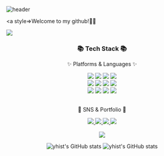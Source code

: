 ![header](https://capsule-render.vercel.app/api?type=waving&color=auto&height=250&section=header&text=Yhist%20Github&fontSize=80)


<a style=>Welcome to my github!👋🏻</a>


<img src="https://img.shields.io/badge/아이콘내용-바탕색?style=flat&logo=로고이름&logoColor=white"/>
<div align=center>
	<h3>📚 Tech Stack 📚</h3>
	<p>✨ Platforms & Languages ✨</p>
</div>
<div align="center">
	<img src="https://img.shields.io/badge/HTML5-E34F26?style=flat&logo=HTML5&logoColor=white" />
	<img src="https://img.shields.io/badge/CSS3-1572B6?style=flat&logo=CSS3&logoColor=white" />
	<img src="https://img.shields.io/badge/JavaScript-F7DF1E?style=flat&logo=JavaScript&logoColor=white" />
	<img src="https://img.shields.io/badge/jQuery-0769AD?style=flat&logo=jQuery&logoColor=white" />
	<br>
	<img src="https://img.shields.io/badge/Vue.js-4FC08D?style=flat&logo=Vue.js&logoColor=white" />
	<img src="https://img.shields.io/badge/Bootstrap-7952B3?style=flat&logo=Bootstrap&logoColor=white" />
	<img src="https://img.shields.io/badge/GitHub-181717?style=flat&logo=GitHub&logoColor=white" />
	<img src="https://img.shields.io/badge/Notion-000000?style=flat&logo=Notion&logoColor=white" />
	<br>
	<img src="https://img.shields.io/badge/Figma-F24E1E?style=flat&logo=Figma&logoColor=white" />
	<img src="https://img.shields.io/badge/MySQL-4479A1?style=flat&logo=MySQL&logoColor=white" />
	<img src="https://img.shields.io/badge/MariaDB-003545?style=flat&logo=MariaDB&logoColor=white" />
	<img src="https://img.shields.io/badge/Linux-FCC624?style=flat&logo=Linux&logoColor=white" />
</div>


<br>
<div align=center>
	<p>🎨 SNS & Portfolio 🎨</p>
</div>
<div align=center>
	<a href="https://yhist.github.io/">
		<img src="https://img.shields.io/badge/Portfolio-F06B66?style=flat&logo=Micro.blog&logoColor=white" />
	</a>
	<a href="mailto:yhyh0903@gmail.com">
	<img src="https://img.shields.io/badge/Mail-43B1B0?style=flat&logo=Gmail&logoColor=white" />
	</a>
	<a href="#">
	<img src="https://img.shields.io/badge/Notion-000000?style=flat&logo=Notion&logoColor=white" />
	</a>
	<a href="https://www.instagram.com/y__hi.st/">
	<img src="https://img.shields.io/badge/Instagram-E4405F?style=flat&logo=Instagram&logoColor=white" />
	</a>
	<br>
</div>

<div align=center>
	<br>
	<img src="https://github-readme-stats.vercel.app/api/top-langs/?username=yhist&layout=compact">
	
![yhist's GitHub stats](https://github-readme-stats.vercel.app/api?username=yhist&show_icons=true&theme=dracula)
	![yhist's GitHub stats](https://github-readme-stats.vercel.app/api?username=yhist&show_icons=true&theme=radical)


</div>


<!---
yhist/yhist is a ✨ special ✨ repository because its `README.md` (this file) appears on your GitHub profile.
You can click the Preview link to take a look at your changes.
--->


